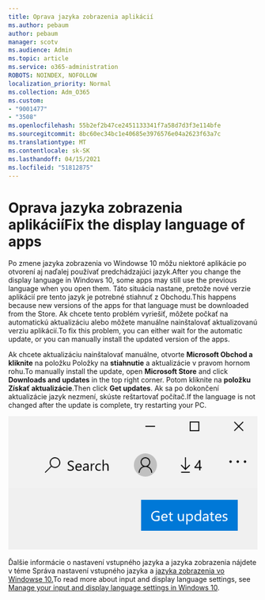 ```yaml
---
title: Oprava jazyka zobrazenia aplikácií
ms.author: pebaum
author: pebaum
manager: scotv
ms.audience: Admin
ms.topic: article
ms.service: o365-administration
ROBOTS: NOINDEX, NOFOLLOW
localization_priority: Normal
ms.collection: Adm_O365
ms.custom:
- "9001477"
- "3508"
ms.openlocfilehash: 55b2ef2b47ce2451133341f7a58d7d3f3e114bfe
ms.sourcegitcommit: 8bc60ec34bc1e40685e3976576e04a2623f63a7c
ms.translationtype: MT
ms.contentlocale: sk-SK
ms.lasthandoff: 04/15/2021
ms.locfileid: "51812875"
---
```

# <a name="fix-the-display-language-of-apps"></a><span data-ttu-id="71835-102">Oprava jazyka zobrazenia aplikácií</span><span class="sxs-lookup"><span data-stu-id="71835-102">Fix the display language of apps</span></span>

<span data-ttu-id="71835-103">Po zmene jazyka zobrazenia vo Windowse 10 môžu niektoré aplikácie po otvorení aj naďalej používať predchádzajúci jazyk.</span><span class="sxs-lookup"><span data-stu-id="71835-103">After you change the display language in Windows 10, some apps may still use the previous language when you open them.</span></span> <span data-ttu-id="71835-104">Táto situácia nastane, pretože nové verzie aplikácií pre tento jazyk je potrebné stiahnuť z Obchodu.</span><span class="sxs-lookup"><span data-stu-id="71835-104">This happens because new versions of the apps for that language must be downloaded from the Store.</span></span> <span data-ttu-id="71835-105">Ak chcete tento problém vyriešiť, môžete počkať na automatickú aktualizáciu alebo môžete manuálne nainštalovať aktualizovanú verziu aplikácií.</span><span class="sxs-lookup"><span data-stu-id="71835-105">To fix this problem, you can either wait for the automatic update, or you can manually install the updated version of the apps.</span></span>

<span data-ttu-id="71835-106">Ak chcete aktualizáciu nainštalovať manuálne, otvorte **Microsoft Obchod a kliknite** na položku Položky na **stiahnutie** a aktualizácie v pravom hornom rohu.</span><span class="sxs-lookup"><span data-stu-id="71835-106">To manually install the update, open **Microsoft Store** and click **Downloads and updates** in the top right corner.</span></span> <span data-ttu-id="71835-107">Potom kliknite na **položku Získať aktualizácie**.</span><span class="sxs-lookup"><span data-stu-id="71835-107">Then click **Get updates**.</span></span> <span data-ttu-id="71835-108">Ak sa po dokončení aktualizácie jazyk nezmení, skúste reštartovať počítač.</span><span class="sxs-lookup"><span data-stu-id="71835-108">If the language is not changed after the update is complete, try restarting your PC.</span></span>

![Získať aktualizácie.](media/get-updates.png)

<span data-ttu-id="71835-110">Ďalšie informácie o nastavení vstupného jazyka a jazyka zobrazenia nájdete v téme Správa nastavení vstupného jazyka a [jazyka zobrazenia vo Windowse 10.](https://support.microsoft.com/help/4027670/windows-10-add-and-switch-input-and-display-language-preferences)</span><span class="sxs-lookup"><span data-stu-id="71835-110">To read more about input and display language settings, see [Manage your input and display language settings in Windows 10](https://support.microsoft.com/help/4027670/windows-10-add-and-switch-input-and-display-language-preferences).</span></span>
